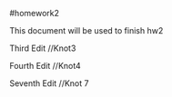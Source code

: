 #homework2

This document will be used to finish hw2

Third Edit //Knot3

Fourth Edit //Knot4

Seventh Edit //Knot 7
